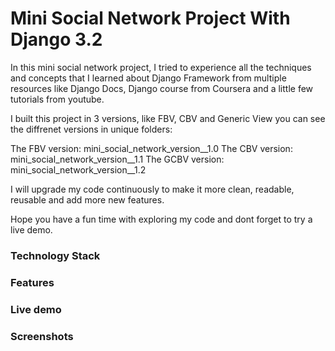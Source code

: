 
# Mini Social Network Project With Django 3.2

In this mini social network project, I tried to experience all the techniques and concepts that I learned about Django Framework from multiple resources like Django Docs, Django course from Coursera and a little few tutorials from youtube.

I built this project in 3 versions, like FBV, CBV and Generic View
you can see the diffrenet versions in unique folders:

The FBV version: mini_social_network_version__1.0
The CBV version: mini_social_network_version__1.1
The GCBV version: mini_social_network_version__1.2


I will upgrade my code continuously to make it more clean, readable, reusable and add more new features.

Hope you have a fun time with exploring my code and dont forget to try a live demo.


### Technology Stack



### Features



### Live demo



### Screenshots

